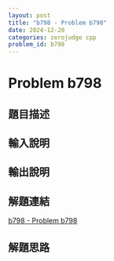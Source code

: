 ```yaml
---
layout: post
title: "b798 - Problem b798"
date: 2024-12-20
categories: zerojudge cpp
problem_id: b798
---
```


# Problem b798

## 題目描述



## 輸入說明



## 輸出說明



## 解題連結

[b798 - Problem b798](https://zerojudge.tw/ShowProblem?problemid=b798)

## 解題思路


